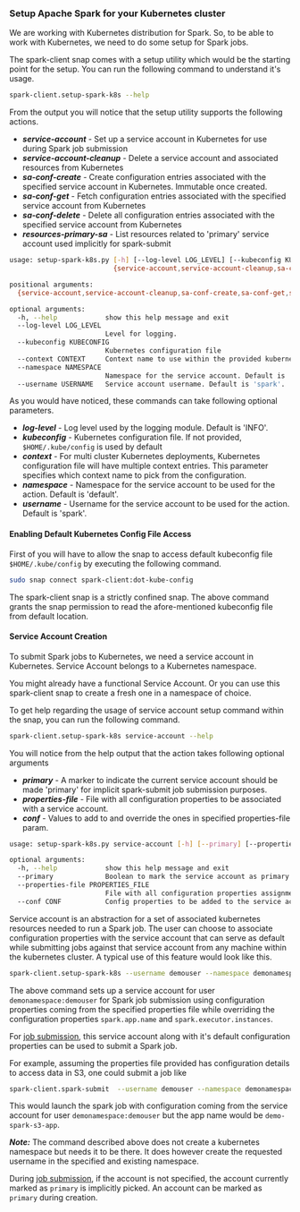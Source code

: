 ### Setup Apache Spark for your Kubernetes cluster
We are working with Kubernetes distribution for Spark. So, to be able to work with Kubernetes, we need to do some setup
for Spark jobs.

The spark-client snap comes with a setup utility which would be the starting point for the setup. You can
run the following command to understand it's usage.
```bash
spark-client.setup-spark-k8s --help
```

From the output you will notice that the setup utility supports the following actions.
* ***service-account*** - Set up a service account in Kubernetes for use during Spark job submission
* ***service-account-cleanup*** - Delete a service account and associated resources from Kubernetes
* ***sa-conf-create*** - Create configuration entries associated with the specified service account in Kubernetes. Immutable once created.
* ***sa-conf-get*** - Fetch configuration entries associated with the specified service account from Kubernetes
* ***sa-conf-delete*** - Delete all configuration entries associated with the specified service account from Kubernetes
* ***resources-primary-sa*** - List resources related to 'primary' service account used implicitly for spark-submit

```bash
usage: setup-spark-k8s.py [-h] [--log-level LOG_LEVEL] [--kubeconfig KUBECONFIG] [--context CONTEXT] [--namespace NAMESPACE] [--username USERNAME]
                          {service-account,service-account-cleanup,sa-conf-create,sa-conf-get,sa-conf-delete,resources-primary-sa} ...

positional arguments:
  {service-account,service-account-cleanup,sa-conf-create,sa-conf-get,sa-conf-delete,resources-primary-sa}

optional arguments:
  -h, --help            show this help message and exit
  --log-level LOG_LEVEL
                        Level for logging.
  --kubeconfig KUBECONFIG
                        Kubernetes configuration file
  --context CONTEXT     Context name to use within the provided kubernetes configuration file
  --namespace NAMESPACE
                        Namespace for the service account. Default is 'default'.
  --username USERNAME   Service account username. Default is 'spark'.
```

As you would have noticed, these commands can take following optional parameters.
* ***log-level*** - Log level used by the logging module. Default is 'INFO'.
* ***kubeconfig*** - Kubernetes configuration file. If not provided, ```$HOME/.kube/config``` is used by default
* ***context*** - For multi cluster Kubernetes deployments, Kubernetes configuration file will have multiple context entries. This parameter specifies which context name to pick from the configuration.
* ***namespace*** - Namespace for the service account to be used for the action. Default is 'default'.
* ***username*** - Username for the service account to be used for the action. Default is 'spark'.

#### Enabling Default Kubernetes Config File Access

First of you will have to allow the snap to access default kubeconfig file ```$HOME/.kube/config``` by executing the following command.

```bash
sudo snap connect spark-client:dot-kube-config
```

The spark-client snap is a strictly confined snap. The above command grants the snap permission to read the afore-mentioned
kubeconfig file from default location.

#### Service Account Creation
To submit Spark jobs to Kubernetes, we need a service account in Kubernetes. Service Account belongs to a Kubernetes namespace. 

You might already have a functional Service Account. Or you can use this spark-client snap to create a fresh one in a namespace of choice.

To get help regarding the usage of service account setup command within the snap, you can run the following command.

```bash
spark-client.setup-spark-k8s service-account --help
```

You will notice from the help output that the action takes following optional arguments
* ***primary*** - A marker to indicate the current service account should be made 'primary' for implicit spark-submit job submission purposes.
* ***properties-file*** - File with all configuration properties to be associated with a service account.
* ***conf*** - Values to add to and override the ones in specified properties-file param.

```bash
usage: setup-spark-k8s.py service-account [-h] [--primary] [--properties-file PROPERTIES_FILE] [--conf CONF]

optional arguments:
  -h, --help            show this help message and exit
  --primary             Boolean to mark the service account as primary.
  --properties-file PROPERTIES_FILE
                        File with all configuration properties assignments.
  --conf CONF           Config properties to be added to the service account.
```
Service account is an abstraction for a set of associated kubernetes resources needed to run a Spark job. The user can choose to associate configuration properties 
with the service account that can serve as default while submitting jobs against that service account from any machine within the kubernetes cluster. A typical use 
of this feature would look like this.

```bash
spark-client.setup-spark-k8s --username demouser --namespace demonamespace service-account --properties-file /home/demouser/conf/spark-defaults.conf --conf spark.app.name=demo-spark-app --conf spark.executor.instances=3
```

The above command sets up a service account for user ```demonamespace:demouser``` for Spark job submission using configuration properties coming from the specified 
properties file while overriding the configuration properties ```spark.app.name``` and ```spark.executor.instances```.

For [job submission](/docs/submit.md), this service account along with it's default configuration properties can be used to submit a Spark job. 

For example, assuming the properties file provided has configuration details to access data in S3, one could submit a job like
```bash
spark-client.spark-submit  --username demouser --namespace demonamespace --deploy-mode cluster --conf spark.app.name=demo-spark-s3-app $S3_PATH_FOR_CODE_FILE
```
This would launch the spark job with configuration coming from the service account for user ```demonamespace:demouser``` but the app name would be ```demo-spark-s3-app```. 

**_Note:_** The command described above does not create a kubernetes namespace but needs it to be there. It does however create the requested username in the specified and existing namespace.

During [job submission](/docs/submit.md), if the account is not specified, the account currently marked as ```primary``` is implicitly picked. An account can be marked as ```primary``` during creation.
